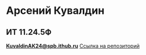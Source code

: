 # Арсений Кувалдин
## ИТ 11.24.5Ф
**KuvaldinAK24@spb.ithub.ru**
[Ссылка на репозиторий](https://github.com/Ars-XD/SystemA)
